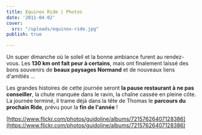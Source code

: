 ```yaml
---
title: Equinox Ride | Photos
date: '2011-04-02'
cover:
  src: "/uploads/equinox-ride.jpg"
publish: true

---
```

Un super dimanche où le soleil et la bonne ambiance furent au rendez-vous. Les **130 km ont fait peur à certains**, mais ont finalement laissé des bons souvenirs de **beaux paysages Normand** et de nouveaux liens d'amitiés ...

Les grandes histoires de cette journée seront **la pause restaurant à ne pas conseiller**, la chute manquée dans le ravin, la chaîne cassée en pleine côte. La journée terminé, il trame déjà dans la tête de Thomas le **parcours du prochain Ride**, prévu pour la **fin de l'année** !

[https://www.flickr.com/photos/guidoline/albums/72157626407128386](https://www.flickr.com/photos/guidoline/albums/72157626407128386)